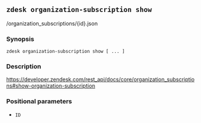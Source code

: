 ## `zdesk organization-subscription show`

/organization_subscriptions/{id}.json

### Synopsis

    zdesk organization-subscription show [ ... ]

### Description

https://developer.zendesk.com/rest_api/docs/core/organization_subscriptions#show-organization-subscription

### Positional parameters

* `ID`

